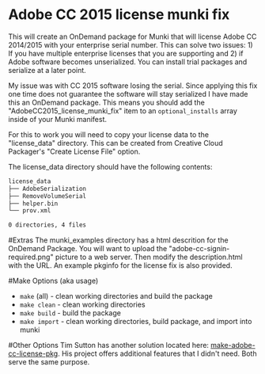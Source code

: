 Adobe CC 2015 license munki fix
===

This will create an OnDemand package for Munki that will license Adobe CC 2014/2015 with your enterprise serial number. This can solve two issues: 1) If you have multiple enterprise licenses that you are supporting and 2) if Adobe software becomes unserialized. You can install trial packages and serialize at a later point. 

My issue was with CC 2015 software losing the serial. Since applying this fix one time does not guarantee the software will stay serialized I have made this an OnDemand package. This means you should add the "AdobeCC2015_license_munki_fix" item to an ``optional_installs`` array inside of your Munki manifest. 

For this to work you will need to copy your license data to the "license_data" directory. This can be created from Creative Cloud Packager's "Create License File" option.

The license_data directory should have the following contents:

```bash
license_data
├── AdobeSerialization
├── RemoveVolumeSerial
├── helper.bin
└── prov.xml

0 directories, 4 files
```

#Extras
The munki_examples directory has a html descrition for the OnDemand Package. You will want to upload the "adobe-cc-signin-required.png" picture to a web server. Then modify the description.html with the URL. An example pkginfo for the license fix is also provided.

#Make Options (aka usage)

* ``make`` (all) - clean working directories and build the package
* ``make clean`` - clean working directories
* ``make build`` - build the package
* ``make import`` - clean working directories, build package, and import into munki 

#Other Options 
Tim Sutton has another solution located here: [make-adobe-cc-license-pkg](https://github.com/timsutton/make-adobe-cc-license-pkg). His project offers additional features that I didn't need. Both serve the same purpose.